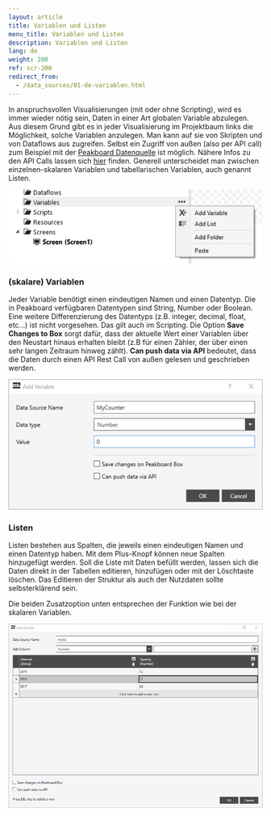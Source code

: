 ```yaml
---
layout: article
title: Variablen und Listen
menu_title: Variablen und Listen
description: Variablen und Listen
lang: de
weight: 200
ref: scr-200
redirect_from:
  - /data_sources/01-de-variablen.html
---
```

In anspruchsvollen Visualisierungen (mit oder ohne Scripting), wird es immer wieder nötig sein, Daten in einer Art globalen Variable abzulegen. 
Aus diesem Grund gibt es in jeder Visualisierung im Projektbaum links die Möglichkeit, solche Variablen anzulegen.
Man kann auf sie von Skripten und von Dataflows aus zugreifen.
Selbst ein Zugriff von außen (also per API call) zum Beispiel mit der [Peakboard Datenquelle](https://help.peakboard.com/data_sources/de-peakboard-data-soure.html) ist möglich. 
Nähere Infos zu den API Calls lassen sich [hier](https://help.peakboard.com/misc/de-push-nachrichten.html) finden.
Generell unterscheidet man zwischen einzelnen-skalaren Variablen und tabellarischen Variablen, auch genannt Listen.

![Variable oder Liste anlegen](/assets/images/scripting/variables/lists-variables-01.png)


### (skalare) Variablen

Jeder Variable benötigt einen eindeutigen Namen und einen Datentyp. Die in Peakboard verfügbaren Datentypen sind String, Number oder Boolean. Eine weitere Differenzierung des Datentyps (z.B. integer, decimal, float, etc...) ist nicht vorgesehen. Das gilt auch im Scripting.
Die Option **Save Changes to Box** sorgt dafür, dass der aktuelle Wert einer Variablen über den Neustart hinaus erhalten bleibt (z.B für einen Zähler, der über einen sehr langen Zeitraum hinweg zählt). **Can push data via API** bedeutet, dass die Daten durch einen API Rest Call von außen gelesen und geschrieben werden.

![Variable](/assets/images/scripting/variables/lists-variables-02.png)

### Listen

Listen bestehen aus Spalten, die jeweils einen eindeutigen Namen und einen Datentyp haben. Mit dem Plus-Knopf können neue Spalten hinzugefügt werden. Soll die Liste mit Daten befüllt werden, lassen sich die Daten direkt in der Tabellen editieren, hinzufügen oder mit der Löschtaste löschen. Das Editieren der Struktur als auch der Nutzdaten sollte selbsterklärend sein.

Die beiden Zusatzoption unten entsprechen der Funktion wie bei der skalaren Variablen.

![Liste](/assets/images/scripting/variables/lists-variables-03.png)
